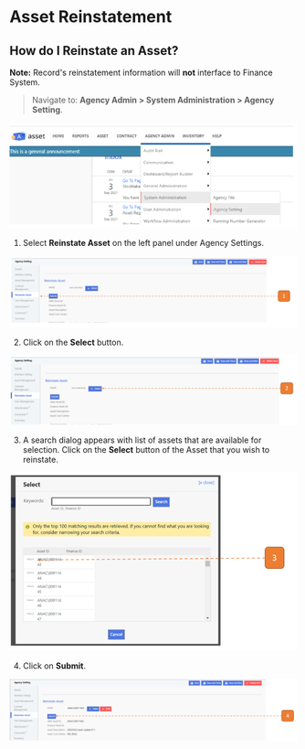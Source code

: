 # Asset Reinstatement

## How do I Reinstate an Asset?

**Note:** Record's reinstatement information will **not** interface to Finance System.

> Navigate to: **Agency Admin > System Administration > Agency Setting**.

![](images/AssetReinstate.png "AssetReinstate")

1. Select **Reinstate Asset** on the left panel under Agency Settings.

![](images/AssetReinstate2.png "AssetReinstate2")

2. Click on the **Select** button.

![](images/AssetReinstate3.png "AssetReinstate3")

3. A search dialog appears with list of assets that are available for selection. 
Click on the **Select** button of the Asset that you wish to reinstate.

![](images/AssetReinstate4.png "AssetReinstate4")

4. Click on **Submit**.

![](images/AssetReinstate5.png "AssetReinstate5")